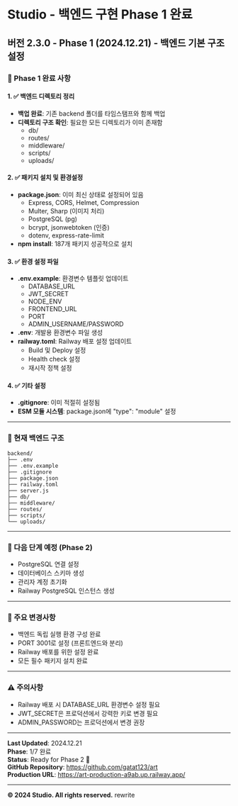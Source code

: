 # Studio - 백엔드 구현 Phase 1 완료

## 버전 2.3.0 - Phase 1 (2024.12.21) - 백엔드 기본 구조 설정

### 🚀 Phase 1 완료 사항

#### 1. ✅ 백엔드 디렉토리 정리
- **백업 완료**: 기존 backend 폴더를 타임스탬프와 함께 백업
- **디렉토리 구조 확인**: 필요한 모든 디렉토리가 이미 존재함
  - db/
  - routes/
  - middleware/
  - scripts/
  - uploads/

#### 2. ✅ 패키지 설치 및 환경설정
- **package.json**: 이미 최신 상태로 설정되어 있음
  - Express, CORS, Helmet, Compression
  - Multer, Sharp (이미지 처리)
  - PostgreSQL (pg)
  - bcrypt, jsonwebtoken (인증)
  - dotenv, express-rate-limit
- **npm install**: 187개 패키지 성공적으로 설치

#### 3. ✅ 환경 설정 파일
- **.env.example**: 환경변수 템플릿 업데이트
  - DATABASE_URL
  - JWT_SECRET
  - NODE_ENV
  - FRONTEND_URL
  - PORT
  - ADMIN_USERNAME/PASSWORD
- **.env**: 개발용 환경변수 파일 생성
- **railway.toml**: Railway 배포 설정 업데이트
  - Build 및 Deploy 설정
  - Health check 설정
  - 재시작 정책 설정

#### 4. ✅ 기타 설정
- **.gitignore**: 이미 적절히 설정됨
- **ESM 모듈 시스템**: package.json에 "type": "module" 설정

---

### 📁 현재 백엔드 구조
```
backend/
├── .env
├── .env.example
├── .gitignore
├── package.json
├── railway.toml
├── server.js
├── db/
├── middleware/
├── routes/
├── scripts/
└── uploads/
```

---

### 🔄 다음 단계 예정 (Phase 2)
- PostgreSQL 연결 설정
- 데이터베이스 스키마 생성
- 관리자 계정 초기화
- Railway PostgreSQL 인스턴스 생성

---

### 📝 주요 변경사항
- 백엔드 독립 실행 환경 구성 완료
- PORT 3001로 설정 (프론트엔드와 분리)
- Railway 배포를 위한 설정 완료
- 모든 필수 패키지 설치 완료

---

### ⚠️ 주의사항
- Railway 배포 시 DATABASE_URL 환경변수 설정 필요
- JWT_SECRET은 프로덕션에서 강력한 키로 변경 필요
- ADMIN_PASSWORD는 프로덕션에서 변경 권장

---

**Last Updated**: 2024.12.21  
**Phase**: 1/7 완료  
**Status**: Ready for Phase 2 🚀  
**GitHub Repository**: https://github.com/gatat123/art  
**Production URL**: https://art-production-a9ab.up.railway.app/

---

**© 2024 Studio. All rights reserved.**</content>
<parameter name="mode">rewrite